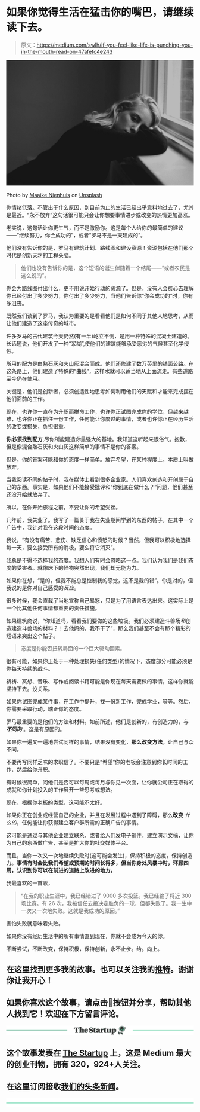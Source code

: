 # 如果你觉得生活在猛击你的嘴巴，请继续读下去。

> 原文：<https://medium.com/swlh/if-you-feel-like-life-is-punching-you-in-the-mouth-read-on-47afefc4e243>

![](img/b764f2fb66bda7e22c37a0e5baf7fa89.png)

Photo by [Maaike Nienhuis](https://unsplash.com/photos/D1JDX8g8aUo?utm_source=unsplash&utm_medium=referral&utm_content=creditCopyText) on [Unsplash](https://unsplash.com/search/photos/tired?utm_source=unsplash&utm_medium=referral&utm_content=creditCopyText)

你情绪低落。不管出于什么原因，到目前为止的生活已经出乎意料地过去了，尤其是最近。“永不放弃”这句话很可能只会让你想要事情进步或改变的热情更加高涨。

老实说，这句话让你更生气，而不是激励你。这是每个人给你的最简单的建议——“继续努力，你会成功的”，或者“罗马不是一天建成的”。

他们没有告诉你的是，罗马有建筑计划、路线图和建设资源！资源包括在他们那个时代是创新天才的工程头脑。

> 他们也没有告诉你的是，这个短语的诞生伴随着一个结尾——“或者农民是这么说的”。

你会为路线图付出什么，更不用说开始行动的资源了。但是，没有人会费心去理解你已经付出了多少努力，你付出了多少努力，当他们告诉你“你会成功的”时，你有多沮丧。

既然我们谈到了罗马，我认为重要的是看看他们是如何不同于其他人地思考，从而让他们建造了这座传奇的城市。

许多罗马的古代建筑今天仍然(有一半)屹立不倒，是用一种特殊的混凝土建造的。长话短说，他们开发了一种“浆糊”,使他们的建筑能够承受恶劣的气候甚至化学侵蚀。

所用的配方是由[熟石灰和火山灰](http://www.history.com/news/history-lists/10-innovations-that-built-ancient-rome)混合而成。他们还修建了数万英里的铺面公路。在这条路上，他们建造了特殊的“曲线”，这样水就可以适当地从上面流走。有些道路至今仍在使用。

关键是，他们是创新者，必须创造性地思考如何利用他们的天赋和才能来完成摆在他们面前的工作。

现在，也许你一直在为升职而拼命工作，也许你正试图完成你的学位，但越来越难，也许你正在抓住一份工作，任何能让你度过的事情，或者也许你正在经历生活的改变或损失，负担很重。

**你必须找到配方**,尽你所能建造*你*最强大的基地。我知道这听起来很俗气。抱歉，但是像混合熟石灰和火山灰这样简单的事情不是你的答案。

但是，你的答案可能和你的态度一样简单。放弃希望，在某种程度上，本质上叫做放弃。

当我阅读不同的帖子时，我在媒体上看到很多企业家。人们喜欢创造和开创属于自己的东西。事实是，如果他们不能接受批评和“你到底在做什么？”问题，他们甚至还没开始就放弃了。

所以，在你开始旅程之前，不要让你的希望受挫。

几年前，我失业了。我写了一篇关于我在失业期间学到的东西的帖子，在其中一个广告中，我针对我在这段时间的态度。

我说，“有没有痛苦、悲伤、缺乏信心和愤怒的时候？当然，但我可以积极地选择每一天，要么接受所有的消极，要么将它消灭”。

我总是不得不选择我的态度。我想人们有时会忽略这一点。我们认为我们是我们态度的受害者。就像床下的怪物突然出现，我们却无能为力。

如果你在想，“是的，但我不能总是控制我的感觉，这不是我的错”。你是对的，但我说的是你对自己感受的*反应*。

很多时候，我会直截了当地宣称自己易怒，只是为了用语言表达出来。这实际上是一个比其他任何事情都重要的责任措施。

如果建筑商说，“你知道吗，看看我们要做的这些垃圾。我们必须建造斗兽场*和*创造建造斗兽场的材料？！去他妈的，我不干了”，那么我们甚至不会有那个精彩的短语来突出这个帖子。

> 态度是你能否扭转局面的一个巨大驱动因素。

很有可能，如果你正处于一种处理损失(任何类型)的情况下，态度部分可能必须是你每天持续的战斗。

祈祷、冥想、音乐、写作或阅读书籍可能是你现在每天需要做的事情，这样你就能坚持下去。没关系。

如果你试图完成某件事，在工作中提升，找一份新工作，完成学业，等等。然后，你需要采取行动，端正你的态度。

罗马最重要的是他们的方法和材料。如前所述，他们是创新的，有创造力的，与 ***不同的*** 。这是有原因的。

如果你一遍又一遍地尝试同样的事情，结果没有变化，**那么改变方法**。让自己与众不同。

不要再写同样乏味的求职信了。不要只是“希望”你的老板会注意到你长时间的工作，然后给你升职。

有时候很简单，问他们是否可以每周或每月与你见一次面，让你就公司正在取得的成就和你计划投入的工作展开一些思考或想法。

现在，根据你老板的类型，这可能不太好。

如果你正在创业或经营自己的企业，并且在发展过程中遇到了障碍，那么**改变** *什么的*，任何能让你获得建立客户群所需的正确广告的事情。

这可能是通过与其他企业建立联系，或者给人们发电子邮件，建立演示文稿，让你为自己的东西做广告，甚至是扩大你的社交媒体平台。

而且，当你一次又一次地继续失败时(这可能会发生)，保持积极的态度，保持创造力。**事情有时会比我们希望或预期的时间长得多，但当你身处风暴中时，环顾四周，认识到你可以在前进的道路上改进的地方。**

我最喜欢的一首歌，

> “在我的职业生涯中，我已经错过了 9000 多次投篮。我已经输了将近 300 场比赛。有 26 次，我被信任去投决定胜负的一球，但都失败了。我一生中一次又一次地失败。这就是我成功的原因。”

害怕失败就意味着失败。

如果你没有经历生活中的所有事情直到现在，你就不会成为今天的你。

不断尝试，不断改变，保持积极，保持创新，永不止步。给。向上。

## 在这里找到更多我的故事。也可以关注我的[推特](https://twitter.com/Eturn102)。谢谢你让我开心！

## 如果你喜欢这个故事，请点击👏按钮并分享，帮助其他人找到它！欢迎在下方留言评论。

[![](img/308a8d84fb9b2fab43d66c117fcc4bb4.png)](https://medium.com/swlh)

## 这个故事发表在 [The Startup](https://medium.com/swlh) 上，这是 Medium 最大的创业刊物，拥有 320，924+人关注。

## 在这里订阅接收[我们的头条新闻](http://growthsupply.com/the-startup-newsletter/)。

[![](img/b0164736ea17a63403e660de5dedf91a.png)](https://medium.com/swlh)